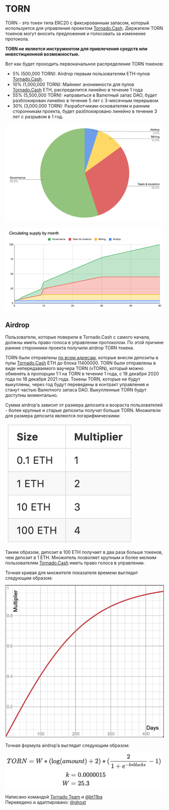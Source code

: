 # TORN

TORN - это токен типа ERC20 с фиксированным запасом, который используется для управления проектом [Tornado.Cash](https://tornado.cash/). Держатели TORN токенов могут вносить предложения и голосовать за изменение протокола.

**TORN не является инструментом для привлечения средств или инвестиционной возможностью.**

Вот как будет проходить первоначальное распределение TORN токенов:

* 5% \(500,000 TORN\): Airdrop первым пользователям ETH-пулов [Tornado.Cash](https://tornado.cash/).
* 10% \(1,000,000 TORN\): Майнинг анонимности для пулов [Tornado.Cash](http://tornado.cash/) ETH, распределится линейно в течение 1 года
* 55% \(5,500,000 TORN\): направиться в Валютный запас DAO, будет разблокирован линейно в течение 5 лет с 3-месячным перерывом
* 30% \(3,000,000 TORN\): Разработчикам-основателям и ранним сторонникам проекта, будет разблокировано линейно в течение 3 лет с разрывом в 1 год.

![](.gitbook/assets/1-bjggju1rn4_qoxgcljfneq.png)

![](.gitbook/assets/1-gmc0jw8zr5xfvrk5zyqmya.png)

## Airdrop <a id="f04d"></a>

Пользователи, которые поверили в Tornado.Cash с самого начала, должны иметь право голоса в управлении протоколом. По этой причине ранние сторонники проекта получили airdrop TORN токена.

TORN были отправлены [по всем адресам](https://github.com/tornadocash/airdrop/blob/master/airdrop.csv), которые внесли депозиты в пулы [Tornado.Cash](http://tornado.cash/) ETH до блока 11400000. TORN были отправлены в виде непередаваемого ваучера TORN \(vTORN\), который можно обменять в пропорции 1:1 на TORN в течение 1 года, с 18 декабря 2020 года по 18 декабря 2021 года. Токены TORN, которые не будут выкуплены, через год будут переведены в контракт управления и станут частью Валютного запаса DAO. Выкупленные TORN будут доступны моментально.

Сумма airdrop’а зависит от размера депозита и возраста пользователей - более крупные и старые депозиты получат больше TORN. Множители для размера депозита являются логарифмическими:

![](.gitbook/assets/1-ogfrad8p3gez14zh4jndiq-2x.png)

Таким образом, депозит в 100 ETH получает в два раза больше токенов, чем депозит в 1 ETH. Множитель позволяет крупным и более мелким пользователям [Tornado.Cash](http://tornado.cash/) иметь право голоса в управлении.

Точная кривая для множителя показателя времени выглядит следующим образом:

![](.gitbook/assets/1-bje88nlnkbe29-zcs5agkw-2x.png)

Точная формула airdrop’a выглядит следующим образом:

![](.gitbook/assets/1-megm4amqrrkx0qxva9iska-2x.png)

Написано командой [Tornado Team](https://tornado-cash.medium.com/tornado-cash-governance-proposal-a55c5c7d0703) и [@bt11ba](https://torn.community/u/bt11ba/)  
Переведено и адаптировано: [@ghost](https://torn.community/u/ghost/summary)

